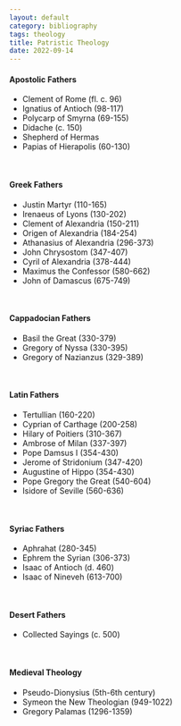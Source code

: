 ```yaml
---
layout: default
category: bibliography
tags: theology
title: Patristic Theology
date: 2022-09-14
---
```


#### Apostolic Fathers

* Clement of Rome (fl. c. 96)
* Ignatius of Antioch (98-117)
* Polycarp of Smyrna (69-155)  
* Didache (c. 150)
* Shepherd of Hermas
* Papias of Hierapolis (60-130)

<br>


#### Greek Fathers

* Justin Martyr (110-165)
* Irenaeus of Lyons (130-202)
* Clement of Alexandria (150-211)
* Origen of Alexandria (184-254)
* Athanasius of Alexandria (296-373)
* John Chrysostom (347-407)
* Cyril of Alexandria (378-444)
* Maximus the Confessor (580-662)
* John of Damascus (675-749)

<br>


#### Cappadocian Fathers

* Basil the Great (330-379)
* Gregory of Nyssa (330-395)
* Gregory of Nazianzus (329-389)

<br>


#### Latin Fathers

* Tertullian (160-220)
* Cyprian of Carthage (200-258)
* Hilary of Poitiers (310-367)
* Ambrose of Milan (337-397)
* Pope Damsus I (354-430)
* Jerome of Stridonium (347-420)
* Augustine of Hippo (354-430)
* Pope Gregory the Great (540-604)
* Isidore of Seville (560-636)

<br>


#### Syriac Fathers

* Aphrahat (280-345)
* Ephrem the Syrian (306-373)
* Isaac of Antioch (d. 460)
* Isaac of Nineveh (613-700)

<br>


#### Desert Fathers

* Collected Sayings (c. 500)

<br>


#### Medieval Theology

* Pseudo-Dionysius (5th-6th century)
* Symeon the New Theologian (949-1022)
* Gregory Palamas (1296-1359)
